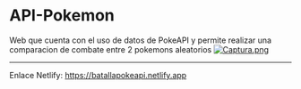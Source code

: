 # API-Pokemon
Web que cuenta con el uso de datos de PokeAPI y permite realizar una comparacion de combate entre 2 pokemons aleatorios
[![Captura.png](https://i.postimg.cc/bJcWDqJ7/Captura.png)](https://postimg.cc/R3dX25wd)

-------------------------------------------------------------------------------
Enlace Netlify: https://batallapokeapi.netlify.app

